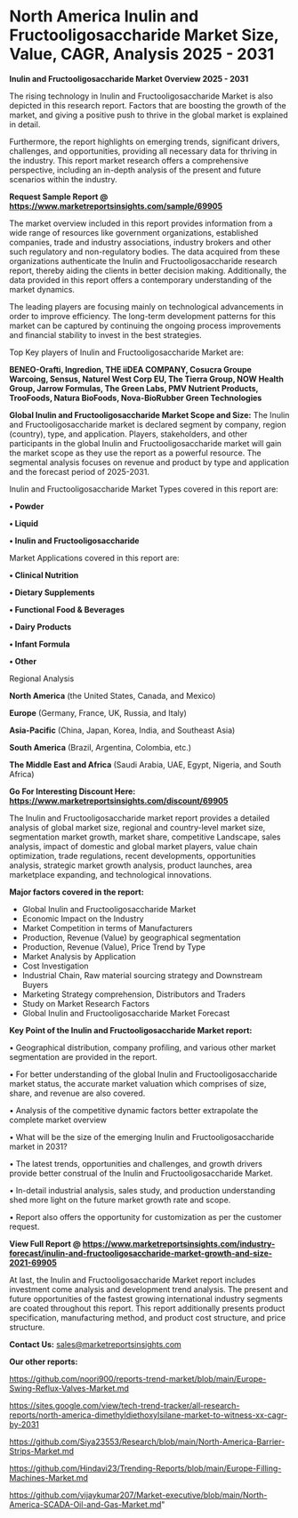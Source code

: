# North America Inulin and Fructooligosaccharide Market Size, Value, CAGR, Analysis 2025 - 2031

<Strong> Inulin and Fructooligosaccharide Market Overview 2025 - 2031</strong>

The rising technology in Inulin and Fructooligosaccharide Market is also depicted in this research report. Factors that are boosting the growth of the market, and giving a positive push to thrive in the global market is explained in detail.

Furthermore, the report highlights on emerging trends, significant drivers, challenges, and opportunities, providing all necessary data for thriving in the industry. This report market research offers a comprehensive perspective, including an in-depth analysis of the present and future scenarios within the industry.

<strong>Request Sample Report @ <a href=https://www.marketreportsinsights.com/sample/69905>https://www.marketreportsinsights.com/sample/69905</a></strong>

The market overview included in this report provides information from a wide range of resources like government organizations, established companies, trade and industry associations, industry brokers and other such regulatory and non-regulatory bodies. The data acquired from these organizations authenticate the Inulin and Fructooligosaccharide research report, thereby aiding the clients in better decision making. Additionally, the data provided in this report offers a contemporary understanding of the market dynamics.

The leading players are focusing mainly on technological advancements in order to improve efficiency. The long-term development patterns for this market can be captured by continuing the ongoing process improvements and financial stability to invest in the best strategies.

Top Key players of Inulin and Fructooligosaccharide Market are:

<strong>BENEO-Orafti, Ingredion, THE iiDEA COMPANY, Cosucra Groupe Warcoing, Sensus, Naturel West Corp EU, The Tierra Group, NOW Health Group, Jarrow Formulas, The Green Labs, PMV Nutrient Products, TrooFoods, Natura BioFoods, Nova-BioRubber Green Technologies</strong>

<strong><b>Global Inulin and Fructooligosaccharide Market Scope and Size:</b></strong>
The Inulin and Fructooligosaccharide market is declared segment by company, region (country), type, and application. Players, stakeholders, and other participants in the global Inulin and Fructooligosaccharide market will gain the market scope as they use the report as a powerful resource. The segmental analysis focuses on revenue and product by type and application and the forecast period of 2025-2031.

Inulin and Fructooligosaccharide Market Types covered in this report are:

<strong>• Powder

• Liquid

• Inulin and Fructooligosaccharide</strong>

Market Applications covered in this report are:

<strong>• Clinical Nutrition

• Dietary Supplements

• Functional Food & Beverages

• Dairy Products

• Infant Formula

• Other</strong> 

Regional Analysis

<strong>North America</strong> (the United States, Canada, and Mexico)

<strong>Europe</strong> (Germany, France, UK, Russia, and Italy)

<strong>Asia-Pacific</strong> (China, Japan, Korea, India, and Southeast Asia)

<strong>South America</strong> (Brazil, Argentina, Colombia, etc.)

<strong>The Middle East and Africa</strong> (Saudi Arabia, UAE, Egypt, Nigeria, and South Africa)

<strong>Go For Interesting Discount Here: <a href=https://www.marketreportsinsights.com/discount/69905>https://www.marketreportsinsights.com/discount/69905</a></strong>

The Inulin and Fructooligosaccharide market report provides a detailed analysis of global market size, regional and country-level market size, segmentation market growth, market share, competitive Landscape, sales analysis, impact of domestic and global market players, value chain optimization, trade regulations, recent developments, opportunities analysis, strategic market growth analysis, product launches, area marketplace expanding, and technological innovations.

<strong><b>Major factors covered in the report:</b></strong>
<ul>
  <li>Global Inulin and Fructooligosaccharide Market </li>
  <li>Economic Impact on the Industry</li>
  <li>Market Competition in terms of Manufacturers</li>
  <li>Production, Revenue (Value) by geographical segmentation</li>
  <li>Production, Revenue (Value), Price Trend by Type</li>
  <li>Market Analysis by Application</li>
  <li>Cost Investigation</li>
  <li>Industrial Chain, Raw material sourcing strategy and Downstream Buyers</li>
  <li>Marketing Strategy comprehension, Distributors and Traders</li>
  <li>Study on Market Research Factors</li>
  <li>Global Inulin and Fructooligosaccharide Market Forecast</li>
</ul>

<strong><b>Key Point of the Inulin and Fructooligosaccharide Market report:</b></strong>

• Geographical distribution, company profiling, and various other market segmentation are provided in the report.

• For better understanding of the global Inulin and Fructooligosaccharide market status, the accurate market valuation which comprises of size, share, and revenue are also covered.

• Analysis of the competitive dynamic factors better extrapolate the complete market overview

• What will be the size of the emerging Inulin and Fructooligosaccharide market in 2031?

• The latest trends, opportunities and challenges, and growth drivers provide better construal of the Inulin and Fructooligosaccharide Market.

• In-detail industrial analysis, sales study, and production understanding shed more light on the future market growth rate and scope.

• Report also offers the opportunity for customization as per the customer request.

<strong><b>View Full Report @ <a href=https://www.marketreportsinsights.com/industry-forecast/inulin-and-fructooligosaccharide-market-growth-and-size-2021-69905>https://www.marketreportsinsights.com/industry-forecast/inulin-and-fructooligosaccharide-market-growth-and-size-2021-69905</a></b></strong>


At last, the Inulin and Fructooligosaccharide Market report includes investment come analysis and development trend analysis. The present and future opportunities of the fastest growing international industry segments are coated throughout this report. This report additionally presents product specification, manufacturing method, and product cost structure, and price structure.

<strong>Contact Us:</strong>
sales@marketreportsinsights.com

<strong>Our other reports:</strong>

<a href=https://github.com/noori900/reports-trend-market/blob/main/Europe-Swing-Reflux-Valves-Market.md>https://github.com/noori900/reports-trend-market/blob/main/Europe-Swing-Reflux-Valves-Market.md</a>

<a href=https://sites.google.com/view/tech-trend-tracker/all-research-reports/north-america-dimethyldiethoxylsilane-market-to-witness-xx-cagr-by-2031>https://sites.google.com/view/tech-trend-tracker/all-research-reports/north-america-dimethyldiethoxylsilane-market-to-witness-xx-cagr-by-2031</a>

<a href=https://github.com/Siya23553/Research/blob/main/North-America-Barrier-Strips-Market.md>https://github.com/Siya23553/Research/blob/main/North-America-Barrier-Strips-Market.md</a>

<a href=https://github.com/Hindavi23/Trending-Reports/blob/main/Europe-Filling-Machines-Market.md>https://github.com/Hindavi23/Trending-Reports/blob/main/Europe-Filling-Machines-Market.md</a>

<a href=https://github.com/vijaykumar207/Market-executive/blob/main/North-America-SCADA-Oil-and-Gas-Market.md>https://github.com/vijaykumar207/Market-executive/blob/main/North-America-SCADA-Oil-and-Gas-Market.md</a>"
